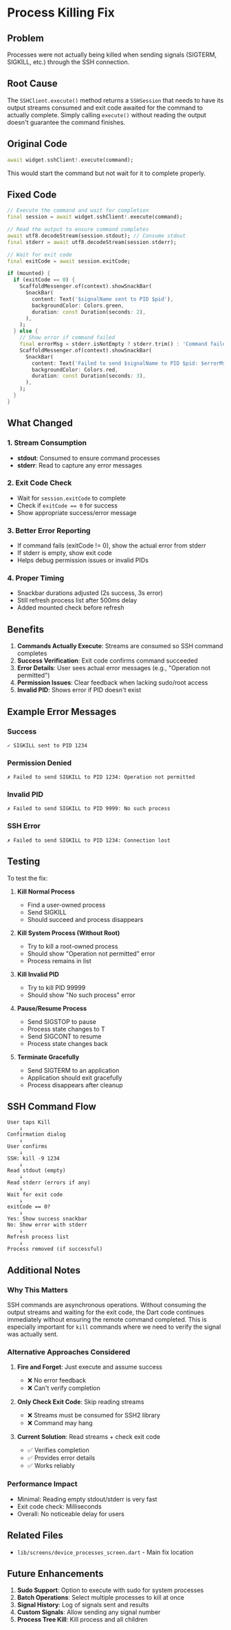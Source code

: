 # Process Killing Fix

## Problem
Processes were not actually being killed when sending signals (SIGTERM, SIGKILL, etc.) through the SSH connection.

## Root Cause
The `SSHClient.execute()` method returns a `SSHSession` that needs to have its output streams consumed and exit code awaited for the command to actually complete. Simply calling `execute()` without reading the output doesn't guarantee the command finishes.

## Original Code
```dart
await widget.sshClient!.execute(command);
```

This would start the command but not wait for it to complete properly.

## Fixed Code
```dart
// Execute the command and wait for completion
final session = await widget.sshClient!.execute(command);

// Read the output to ensure command completes
await utf8.decodeStream(session.stdout); // Consume stdout
final stderr = await utf8.decodeStream(session.stderr);

// Wait for exit code
final exitCode = await session.exitCode;

if (mounted) {
  if (exitCode == 0) {
    ScaffoldMessenger.of(context).showSnackBar(
      SnackBar(
        content: Text('$signalName sent to PID $pid'),
        backgroundColor: Colors.green,
        duration: const Duration(seconds: 2),
      ),
    );
  } else {
    // Show error if command failed
    final errorMsg = stderr.isNotEmpty ? stderr.trim() : 'Command failed with exit code $exitCode';
    ScaffoldMessenger.of(context).showSnackBar(
      SnackBar(
        content: Text('Failed to send $signalName to PID $pid: $errorMsg'),
        backgroundColor: Colors.red,
        duration: const Duration(seconds: 3),
      ),
    );
  }
}
```

## What Changed

### 1. Stream Consumption
- **stdout**: Consumed to ensure command processes
- **stderr**: Read to capture any error messages

### 2. Exit Code Check
- Wait for `session.exitCode` to complete
- Check if `exitCode == 0` for success
- Show appropriate success/error message

### 3. Better Error Reporting
- If command fails (exitCode != 0), show the actual error from stderr
- If stderr is empty, show exit code
- Helps debug permission issues or invalid PIDs

### 4. Proper Timing
- Snackbar durations adjusted (2s success, 3s error)
- Still refresh process list after 500ms delay
- Added mounted check before refresh

## Benefits

1. **Commands Actually Execute**: Streams are consumed so SSH command completes
2. **Success Verification**: Exit code confirms command succeeded
3. **Error Details**: User sees actual error messages (e.g., "Operation not permitted")
4. **Permission Issues**: Clear feedback when lacking sudo/root access
5. **Invalid PID**: Shows error if PID doesn't exist

## Example Error Messages

### Success
```
✓ SIGKILL sent to PID 1234
```

### Permission Denied
```
✗ Failed to send SIGKILL to PID 1234: Operation not permitted
```

### Invalid PID
```
✗ Failed to send SIGKILL to PID 9999: No such process
```

### SSH Error
```
✗ Failed to send SIGKILL to PID 1234: Connection lost
```

## Testing

To test the fix:

1. **Kill Normal Process**
   - Find a user-owned process
   - Send SIGKILL
   - Should succeed and process disappears

2. **Kill System Process (Without Root)**
   - Try to kill a root-owned process
   - Should show "Operation not permitted" error
   - Process remains in list

3. **Kill Invalid PID**
   - Try to kill PID 99999
   - Should show "No such process" error

4. **Pause/Resume Process**
   - Send SIGSTOP to pause
   - Process state changes to T
   - Send SIGCONT to resume
   - Process state changes back

5. **Terminate Gracefully**
   - Send SIGTERM to an application
   - Application should exit gracefully
   - Process disappears after cleanup

## SSH Command Flow

```
User taps Kill
    ↓
Confirmation dialog
    ↓
User confirms
    ↓
SSH: kill -9 1234
    ↓
Read stdout (empty)
    ↓
Read stderr (errors if any)
    ↓
Wait for exit code
    ↓
exitCode == 0?
    ↓
Yes: Show success snackbar
No: Show error with stderr
    ↓
Refresh process list
    ↓
Process removed (if successful)
```

## Additional Notes

### Why This Matters
SSH commands are asynchronous operations. Without consuming the output streams and waiting for the exit code, the Dart code continues immediately without ensuring the remote command completed. This is especially important for `kill` commands where we need to verify the signal was actually sent.

### Alternative Approaches Considered

1. **Fire and Forget**: Just execute and assume success
   - ❌ No error feedback
   - ❌ Can't verify completion

2. **Only Check Exit Code**: Skip reading streams
   - ❌ Streams must be consumed for SSH2 library
   - ❌ Command may hang

3. **Current Solution**: Read streams + check exit code
   - ✅ Verifies completion
   - ✅ Provides error details
   - ✅ Works reliably

### Performance Impact
- Minimal: Reading empty stdout/stderr is very fast
- Exit code check: Milliseconds
- Overall: No noticeable delay for users

## Related Files
- `lib/screens/device_processes_screen.dart` - Main fix location

## Future Enhancements
1. **Sudo Support**: Option to execute with sudo for system processes
2. **Batch Operations**: Select multiple processes to kill at once
3. **Signal History**: Log of signals sent and results
4. **Custom Signals**: Allow sending any signal number
5. **Process Tree Kill**: Kill process and all children
